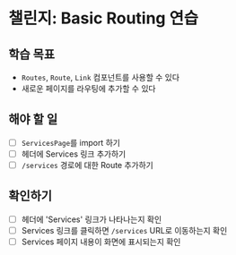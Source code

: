 # 챌린지: Basic Routing 연습

## 학습 목표

- `Routes`, `Route`, `Link` 컴포넌트를 사용할 수 있다
- 새로운 페이지를 라우팅에 추가할 수 있다

## 해야 할 일

- [ ] `ServicesPage`를 import 하기
- [ ] 헤더에 Services 링크 추가하기
- [ ] `/services` 경로에 대한 Route 추가하기

## 확인하기

- [ ] 헤더에 'Services' 링크가 나타나는지 확인
- [ ] Services 링크를 클릭하면 `/services` URL로 이동하는지 확인
- [ ] Services 페이지 내용이 화면에 표시되는지 확인
